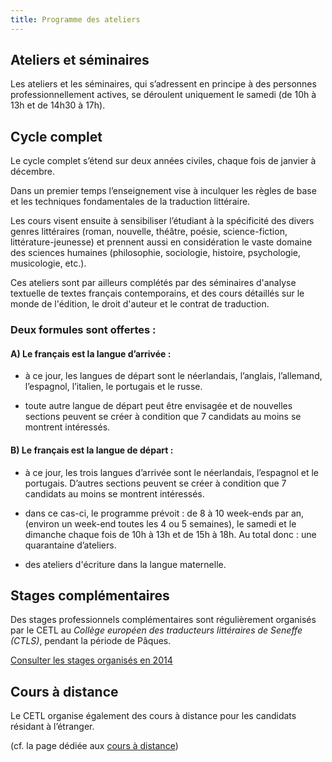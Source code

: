 ```yaml
---
title: Programme des ateliers
---
```


## Ateliers et séminaires


Les ateliers et les séminaires, qui s’adressent en principe à des personnes professionnellement actives, se déroulent uniquement le samedi (de 10h à 13h et de 14h30 à 17h).


## Cycle complet


Le cycle complet s’étend sur deux années civiles, chaque fois de janvier à décembre.

Dans un premier temps l’enseignement vise à inculquer les règles de base et les techniques fondamentales de la traduction littéraire.

Les cours visent ensuite à sensibiliser l’étudiant à la spécificité des divers genres littéraires (roman, nouvelle, théâtre, poésie, science-fiction, littérature-jeunesse) et prennent aussi en considération le vaste domaine des sciences humaines (philosophie, sociologie, histoire, psychologie, musicologie, etc.).

Ces ateliers sont par ailleurs complétés par des séminaires d'analyse textuelle de textes français contemporains, et des cours détaillés sur le monde de l'édition, le droit d'auteur et le contrat de traduction.


### Deux formules sont offertes :




#### A) Le français est la langue d’arrivée :






  * à ce jour, les langues de départ sont le néerlandais, l’anglais, l’allemand, l’espagnol, l’italien, le portugais et le russe.


  * toute autre langue de départ peut être envisagée et de nouvelles sections peuvent se créer à condition que 7 candidats au moins se montrent intéressés.




#### B) Le français est la langue de départ :






  * à ce jour, les trois langues d’arrivée sont le néerlandais, l’espagnol et le portugais. D’autres sections peuvent se créer à condition que 7 candidats au moins se montrent intéressés.


  * dans ce cas-ci, le programme prévoit : de 8 à 10 week-ends par an, (environ un week-end toutes les 4 ou 5 semaines), le samedi et le dimanche chaque fois de 10h à 13h et de 15h à 18h. Au total donc : une quarantaine d’ateliers.


  * des ateliers d'écriture dans la langue maternelle.




## Stages complémentaires




Des stages professionnels complémentaires sont régulièrement organisés par le CETL au _Collège européen des traducteurs littéraires de Seneffe (CTLS)_, pendant la période de Pâques.




[Consulter les stages organisés en 2014](http://www.traduction-litteraire.com/stages-seneffe/)





## Cours à distance


Le CETL organise également des cours à distance pour les candidats résidant à l’étranger.

(cf. la page dédiée aux [cours à distance](http://www.traduction-litteraire.com/le-cetl/cours-a-distance/))
